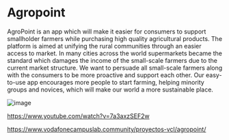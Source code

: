 # Agropoint

AgroPoint is an app which will make it easier for consumers to support smallholder farmers while purchasing high quality agricultural products. The platform is aimed at unifying the rural communities through an easier access to market. In many cities across the world supermarkets became the standard which damages the income of the small-scale farmers due to the current market structure. We want to persuade all small-scale farmers along with the consumers to be more proactive and support each other. Our easy-to-use app encourages more people to start farming, helping minority groups and novices, which will make our world a more sustainable place.

![image](https://github.com/user-attachments/assets/041b2562-821a-4249-8424-beb9af744df5)


https://www.youtube.com/watch?v=7a3axzSEF2w

https://www.vodafonecampuslab.community/proyectos-vcl/agropoint/
